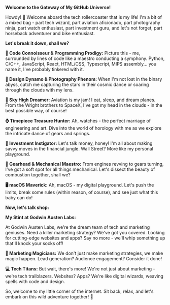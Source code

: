 **Welcome to the Gateway of My GitHub Universe!**

Howdy! 🚀 Welcome aboard the tech rollercoaster that is my life! I'm a bit of a mixed bag - part tech wizard, part aviation aficionado, part photography ninja, part watch enthusiast, part investment guru, and let's not forget, part horseback adventurer and bike enthusiast.

**Let's break it down, shall we?**

**🧠 Code Connoisseur & Programming Prodigy:** Picture this - me, surrounded by lines of code like a maestro conducting a symphony. Python, C/C++, JavaScript, React, HTML/CSS, Typescript, MIPS assembly... you name it, I've probably tinkered with it.

**🎨 Design Dynamo & Photography Phenom:** When I'm not lost in the binary abyss, catch me capturing the stars in their cosmic dance or soaring through the clouds with my lens.

**🛫 Sky High Dreamer:** Aviation is my jam! I eat, sleep, and dream planes. From the Wright brothers to SpaceX, I've got my head in the clouds - in the best possible way, of course!

**⌚ Timepiece Treasure Hunter:** Ah, watches - the perfect marriage of engineering and art. Dive into the world of horology with me as we explore the intricate dance of gears and springs.

**💼 Investment Instigator:** Let's talk money, honey! I'm all about making savvy moves in the financial jungle. Wall Street? More like my personal playground.

**🔧 Gearhead & Mechanical Maestro:** From engines revving to gears turning, I've got a soft spot for all things mechanical. Let's dissect the beauty of combustion together, shall we?

**🖥️ macOS Maverick:** Ah, macOS - my digital playground. Let's push the limits, break some rules (within reason, of course), and see just what this baby can do!

**Now, let's talk shop:**

**My Stint at Godwin Austen Labs:**

At Godwin Austen Labs, we're the dream team of tech and marketing geniuses. Need a killer marketing strategy? We've got you covered. Looking for cutting-edge websites and apps? Say no more - we'll whip something up that'll knock your socks off!

**🚀 Marketing Magicians:** We don't just make marketing strategies, we make magic happen. Lead generation? Audience engagement? Consider it done!

**💻 Tech Titans:** But wait, there's more! We're not just about marketing - we're tech trailblazers. Websites? Apps? We're like digital wizards, weaving spells with code and design.

So, welcome to my little corner of the internet. Sit back, relax, and let's embark on this wild adventure together! 🌟
